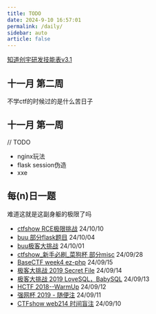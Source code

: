 ```yaml
---
title: TODO
date: 2024-9-10 16:57:01
permalink: /daily/
sidebar: auto
article: false
---
```


[知道创宇研发技能表v3.1](https://blog.knownsec.com/Knownsec_RD_Checklist/index.html)


## 十一月 第二周

不学ctf的时候过的是什么苦日子

## 十一月 第一周

// TODO

- nginx玩法
- flask session伪造
- xxe


<!-- 
## 10月计划
- js基础
- 浏览器js调试
- ~~php后门函数分析学习~~
- js,python原型链污染
- ~~sql盲注脚本分析、学习、编写~~
- ~~python多线程学习~~
- ~~flask pin计算~~
- show、buu、攻防世界flask ssti赛题
- flask内存马注入
- 了解java web
- ~~美化博客小破站前端？~~ -->


## 每(n)日一题

难道这就是这副身躯的极限了吗

- [ctfshow RCE极限挑战](/pages/286e6c/)  24/10/10
- [buu 部分flask题目](/pages/969484/)        24/10/04
- [buu极客大挑战](/pages/8f5e89/)       24/10/01
- [ctfshow_新手必刷_菜狗杯 部分misc](/pages/276266/)       24/09/28
- [BaseCTF week4 ez-php](/pages/a0e9c3/#fin-ez-php)       24/09/15
- [极客大挑战 2019  Secret File](/pages/276200/)       24/09/14
- [极客大挑战 2019 LoveSQL，BabySQL](/pages/7402d2/)       24/09/13
- [HCTF 2018--WarmUp](/pages/36ca45/)      24/09/12
- [强网杯 2019 - 随便注](/pages/a7f3bd/)      24/09/11
- [CTFshow web214 时间盲注](/pages/dfa81f/)            24/09/10